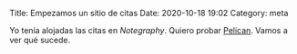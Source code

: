 Title: Empezamos un sitio de citas
Date: 2020-10-18 19:02
Category: meta

Yo tenía alojadas las citas en *Notegraphy*. Quiero probar [Pelican](http://blog.getpelican.com/). Vamos a ver qué sucede.
